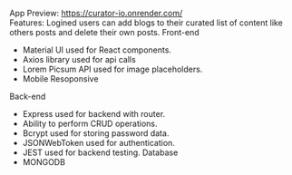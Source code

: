 App Preview: https://curator-io.onrender.com/  
Features:  Logined users can add blogs to their curated list of content like others posts and delete their own posts. 
Front-end  
  - Material UI used for React components.  
  - Axios library used for api calls
  - Lorem Picsum API used for image placeholders.  
  - Mobile Resoponsive  
  
Back-end  
  - Express used for backend with router.
  - Ability to perform CRUD operations.
  - Bcrypt used for storing password data.
  - JSONWebToken used for authentication.
  - JEST used for backend testing. 
Database
  - MONGODB
